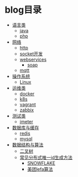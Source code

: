 # blog目录

- [语言类](#)
    - [java](/source/_posts/java/README.md)
    - [php](/source/_posts/php/README.md)
    <!-- - [golang](/source/_posts/go/README.md) -->
    <!-- - [python](#) -->
    <!-- - [node](https://lv-neo.github.io/Learn-node/) -->
    <!-- - [ios](#) -->
    <!-- - [android](#) -->
- [网络](#)
    - [http](#)
    - [socket开发](#)
    - [webservices](/source/_posts/webservice/README.md)
        - [soap](/source/_posts/java/soap.md)
    - [mqtt](https://www.jianshu.com/p/5c42cb0ed1e9)
- [操作系统](#)
    - [Linux](/source/_posts/Linux/README.md)
- [运维类](/source/_posts/ops/README.md)
    - [docker](/source/_posts/ops/docker/index.md)
    - [k8s](/source/_posts/ops/k8s/README.md)
    <!-- 不再更新 -->
    - [vagrant](/source/_posts/ops/vagrant/index.md)
    <!-- 不再更新 -->
    - [zabbix](/source/_posts/ops/zabbix/index.md)
    <!-- - [日志服务](#) -->
- [测试类](#)
    - [jmeter](#)
- [数据库与缓存](#)
    - [redis](#)
    - [mysql](#)
- [数据结构与算法](#)
    - [二叉树](/source/_posts/algorithm/tree/README.md)
    - [常见分布式唯一id生成方法](http://www.cnblogs.com/haoxinyue/p/5208136.html)
        - [SNOWFLAKE](/source/_posts/algorithm/snowflake.md)
        - [美团lefa算法](https://tech.meituan.com/2017/04/21/mt-leaf.html)
<!-- - [架构](#) -->